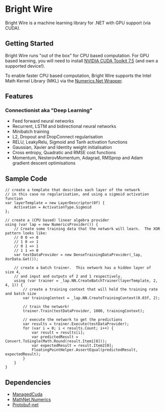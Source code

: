 # Bright Wire

Bright Wire is a machine learning library for .NET with GPU support (via CUDA).

## Getting Started

Bright Wire runs "out of the box" for CPU based computation.  For GPU based learning, you will need to install
[NVIDIA CUDA Toolkit 7.5](https://developer.nvidia.com/cuda-toolkit) (and own a supported device!).

To enable faster CPU based computation, Bright Wire supports the Intel Math Kernel Library (MKL) 
via the [Numerics.Net Wrapper](http://numerics.mathdotnet.com/MKL.html).

## Features

### Connectionist aka "Deep Learning"
* Feed forward neural networks
* Recurrent, LSTM and bidirectional neural networks
* Minibatch training
* L2, Dropout and DropConnect regularisation
* RELU, LeakyRelu, Sigmoid and Tanh activation functions
* Gaussian, Xavier and Identity weight initialisation
* Cross entropy, Quadratic and RMSE cost functions
* Momentum, NesterovMomentum, Adagrad, RMSprop and Adam gradient descent optimisations

## Sample Code
```
// create a template that describes each layer of the network
// in this case no regularisation, and using a sigmoid activation function 
var layerTemplate = new LayerDescriptor(0f) {
    Activation = ActivationType.Sigmoid
};

// create a (CPU based) linear algebra provider
using (var lap = new NumericsProvider()) {
	// Create some training data that the network will learn.  The XOR pattern looks like:
	// 0 0 => 0
	// 1 0 => 1
	// 0 1 => 1
	// 1 1 => 0
    var testDataProvider = new DenseTrainingDataProvider(_lap, XorData.Get());

	// create a batch trainer.  This network has a hidden layer of size 4,
	// and input and outputs of 2 and 1 respectively.
    using (var trainer = _lap.NN.CreateBatchTrainer(layerTemplate, 2, 4, 1)) {
		// create a training context that will hold the training rate and batch size
        var trainingContext = _lap.NN.CreateTrainingContext(0.03f, 2);

		// train the network!
        trainer.Train(testDataProvider, 1000, trainingContext);

		// execute the network to get the predictions
        var results = trainer.Execute(testDataProvider);
        for (var i = 0; i < results.Count; i++) {
            var result = results[i];
            var predictedResult = Convert.ToSingle(Math.Round(result.Item1[0]));
            var expectedResult = result.Item2[0];
            FloatingPointHelper.AssertEqual(predictedResult, expectedResult);
        }
    }
}
```

## Dependencies
* [ManagedCuda](https://github.com/kunzmi/managedCuda)
* [MathNet.Numerics](https://github.com/mathnet/mathnet-numerics)
* [Protobuf-net](https://github.com/mgravell/protobuf-net)